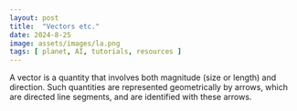 ```yaml
---
layout: post
title:  "Vectors etc."
date: 2024-8-25
image: assets/images/la.png
tags: [ planet, AI, tutorials, resources ]
---
```


A vector is a quantity that involves both magnitude (size or length) and direction. Such quantities are represented geometrically by arrows, which are directed line segments, and are identified with these arrows.

<br/>
<br/>
<script src="https://gist.github.com/planet-ai-2023/8062c9b504476bfd0c7aa625cb912175.js"></script>
<br/>
<br/>
